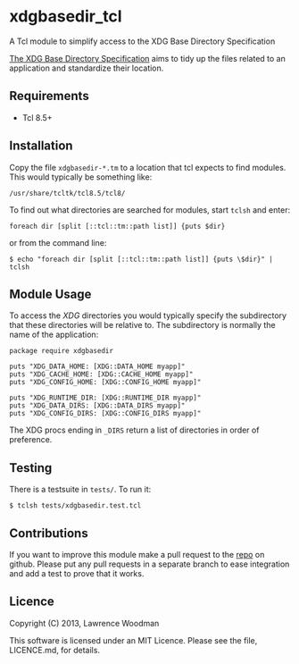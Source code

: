 xdgbasedir_tcl
==============
A Tcl module to simplify access to the XDG Base Directory Specification

[The XDG Base Directory Specification](http://standards.freedesktop.org/basedir-spec/basedir-spec-latest.html) aims to tidy up the files related to an application and standardize their location.

Requirements
------------
*  Tcl 8.5+

Installation
------------
Copy the file `xdgbasedir-*.tm` to a location that tcl expects to find modules.  This would typically be something like:

    /usr/share/tcltk/tcl8.5/tcl8/

To find out what directories are searched for modules, start `tclsh` and enter:

    foreach dir [split [::tcl::tm::path list]] {puts $dir}

or from the command line:

    $ echo "foreach dir [split [::tcl::tm::path list]] {puts \$dir}" | tclsh

Module Usage
------------
To access the _XDG_ directories you would typically specify the subdirectory that these directories will be relative to.  The subdirectory is normally the name of the application:

    package require xdgbasedir

    puts "XDG_DATA_HOME: [XDG::DATA_HOME myapp]"
    puts "XDG_CACHE_HOME: [XDG::CACHE_HOME myapp]"
    puts "XDG_CONFIG_HOME: [XDG::CONFIG_HOME myapp]"

    puts "XDG_RUNTIME_DIR: [XDG::RUNTIME_DIR myapp]"
    puts "XDG_DATA_DIRS: [XDG::DATA_DIRS myapp]"
    puts "XDG_CONFIG_DIRS: [XDG::CONFIG_DIRS myapp]"

The XDG procs ending in `_DIRS` return a list of directories in order of preference.


Testing
-------
There is a testsuite in `tests/`.  To run it:

    $ tclsh tests/xdgbasedir.test.tcl

Contributions
-------------
If you want to improve this module make a pull request to the [repo](https://github.com/LawrenceWoodman/xdgbasedir_tcl) on github.  Please put any pull requests in a separate branch to ease integration and add a test to prove that it works.

Licence
-------
Copyright (C) 2013, Lawrence Woodman

This software is licensed under an MIT Licence.  Please see the file, LICENCE.md, for details.
